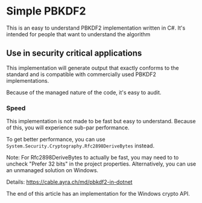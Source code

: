 # Simple PBKDF2

This is an easy to understand PBKDF2 implementation written in C#.
It's intended for people that want to understand the algorithm

## Use in security critical applications

This implementation will generate output that exactly conforms to the standard
and is compatible with commercially used PBKDF2 implementations.

Because of the managed nature of the code, it's easy to audit.

### Speed

This implementation is not made to be fast but easy to understand.
Because of this, you will experience sub-par performance.

To get better performance, you can use `System.Security.Cryptography.Rfc2898DeriveBytes` instead.

Note: For Rfc2898DeriveBytes to actually be fast,
you may need to to uncheck "Prefer 32 bits" in the project properties.
Alternatively, you can use an unmanaged solution on Windows.

Details: https://cable.ayra.ch/md/pbkdf2-in-dotnet

The end of this article has an implementation for the Windows crypto API.
